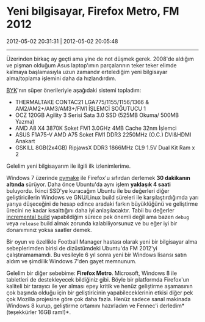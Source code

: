 # Yeni bilgisayar, Firefox Metro, FM 2012

2012-05-02 20:31:31 | 2012-05-02 20:05:48

---

Üzerinden birkaç ay geçti ama yine de not düşmek gerek. 2008'de aldığım ve
pişman olduğum Asus laptop'ımın parçalarının teker teker elimde kalmaya
başlamasıyla uzun zamandır ertelediğim yeni bilgisayar alma/toplama işlemini
daha da hızlandırdım.

[BYK](http://blog.byk.im)'nın süper önerileriyle aşağıdaki sistemi topladım:

* THERMALTAKE	CONTAC21 LGA775/1155/1156/1366 & AM2/AM2+/AM3/AM3+/FM1 İŞLEMCİ SOĞUTUCU	1
* OCZ	120GB Agility 3 Serisi Sata 3.0 SSD (525MB Okuma/ 500MB Yazma)
* AMD	A8 X4 3870K Soket FM1 3.0GHz 4MB Cache 32nm İşlemci
* ASUS	F1A75-V AMD A75 Soket FM1 DDR3 2250MHz (O.C.) DVI&HDMI Anakart
* GSKILL	8GB(2x4GB) RipjawsX DDR3 1866MHz CL9 1.5V Dual Kit Ram x 2

Gelelim yeni bilgisayarım ile ilgili ilk izlenimlerime.

Windows 7 üzerinde [pymake](https://developer.mozilla.org/en/pymake) ile Firefox'u
sıfırdan derlemek **30 dakikanın altında** sürüyor. Daha önce Ubuntu'da aynı işlem
**yaklaşık 4 saati** buluyordu. İkinci SSD'ye kuracağım Ubuntu ile bu değerleri
diğer geliştiricilerin Windows ve GNU/Linux build süreleri ile karşılaştırdığımda
yarı yarıya düşeceğini de hesap edince aradaki farkın büyüklüğünü ve geliştirme
ürecini ne kadar kısalttığını daha iyi anlaşılacaktır. Tabii bu değerler
[incremental build](https://developer.mozilla.org/en/Incremental_Build) yapabildiğim
sürece pek önemli değil ama bazen `debug` veya `release` build almak zorunda
kalabiliyorsunuz ve bu eğer iyi bir donanımınız yoksa saatler demek.

Bir oyun ve özellikle Football Manager hastası olarak yeni bir bilgisayar alma
sebeplerimden birisi de dizüstümdeki Ubuntu'da FM 2012'yi çalıştıramamamdı. Bu
vesileyle 6 yıl sonra yeni bir Windows lisansı satın aldım ve şimdilik Windows
7'den gayet memnunum.

Gelelim bir diğer sebebime: **Firefox Metro**. Microsoft, Windows 8 ile tabletleri
de destekleyecek bildiğiniz gibi. Böyle bir platformda Firefox'un kaliteli bir
tarayıcı ile yer alması epey kritik ve henüz geliştirme aşamasının çok başında
olduğu için bir geliştiricinin yapabileceklerinin etkisi diğer pek çok Mozilla
projesine göre çok daha fazla. Henüz sadece sanal makinada Windows 8 kurup,
geliştirme ortamını hazırladım ve Fennec'i derledim*(teşekkürler 16GB ram!)*.


<!-- meta: archive(0) active(1) -->
